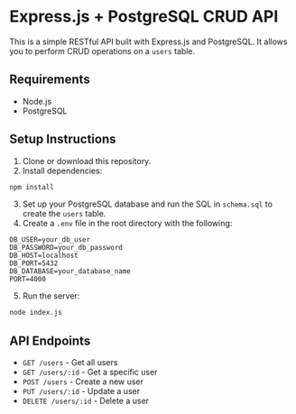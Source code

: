 # Express.js + PostgreSQL CRUD API

This is a simple RESTful API built with Express.js and PostgreSQL. It allows you to perform CRUD operations on a `users` table.

## Requirements

- Node.js
- PostgreSQL

## Setup Instructions

1. Clone or download this repository.
2. Install dependencies:

```bash
npm install
```

3. Set up your PostgreSQL database and run the SQL in `schema.sql` to create the `users` table.
4. Create a `.env` file in the root directory with the following:

```env
DB_USER=your_db_user
DB_PASSWORD=your_db_password
DB_HOST=localhost
DB_PORT=5432
DB_DATABASE=your_database_name
PORT=4000
```

5. Run the server:

```bash
node index.js
```

## API Endpoints

- `GET /users` - Get all users
- `GET /users/:id` - Get a specific user
- `POST /users` - Create a new user
- `PUT /users/:id` - Update a user
- `DELETE /users/:id` - Delete a user